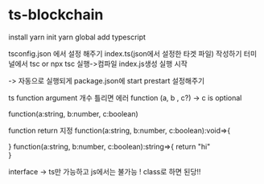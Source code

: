 # ts-blockchain

install
yarn init
yarn global add typescript

tsconfig.json 에서 설정 해주기
index.ts(json에서 설정한 타겟 파일) 작성하기 
터미널에서 tsc or npx tsc 실행->컴파일
index.js생성 실행 시작

-> 자동으로 실행되게 package.json에 start prestart 설정해주기 

ts 
function argument 개수 틀리면 에러 
function (a, b , c?) ->  c is optional 

function(a:string, b:number, c:boolean)

function return 지정
function(a:string, b:number, c:boolean):void=>{

}
function(a:string, b:number, c:boolean):string=>{
 return "hi"   
}

interface -> ts만 가능하고 js에서는 불가능 ! class로 하면 된당!! 
